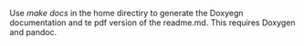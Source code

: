 Use *make docs* in the home directiry to generate the Doxyegn documentation
and te pdf version of the readme.md. 
This requires Doxygen and pandoc.